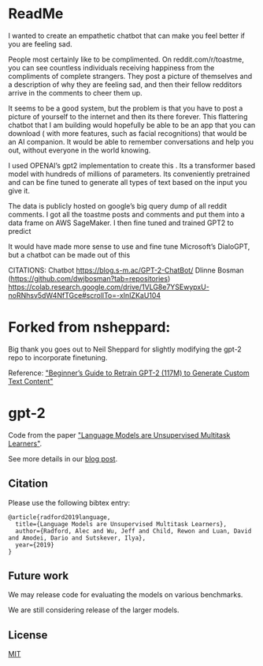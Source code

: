 # ReadMe

I wanted to create an empathetic chatbot that can make you feel better if you are feeling sad. 

People most certainly like to be complimented. On reddit.com/r/toastme, you can see countless individuals receiving happiness from the compliments of complete strangers. They post a picture of themselves and a description of why they are feeling sad, and then their fellow redditors arrive in the comments to cheer them up. 

It seems to be a good system, but the problem is that you have to post a picture of yourself to the internet and then its there forever. This flattering chatbot that I am building would hopefully be able to be an app that you can download ( with more features, such as facial recognitions) that would be an AI companion. It would be able to remember conversations and help you out, without everyone in the world knowing.

I used OPENAI’s gpt2 implementation to create this . Its a transformer based model with hundreds of millions of parameters. Its conveniently pretrained and can be fine tuned to generate all types of text based on the input you give it. 

The data is publicly hosted on google’s big query dump of all reddit comments. I got all the toastme posts and comments and put them into a data frame on AWS SageMaker. I then fine tuned and trained GPT2 to predict

It would have made more sense to use  and fine tune Microsoft’s DialoGPT, but a chatbot can be made out of this 

CITATIONS:
Chatbot https://blog.s-m.ac/GPT-2-ChatBot/
Dlinne Bosman (https://github.com/dwjbosman?tab=repositories)
https://colab.research.google.com/drive/1VLG8e7YSEwypxU-noRNhsv5dW4NfTGce#scrollTo=-xInIZKaU104


# Forked from nsheppard:

Big thank you goes out to Neil Sheppard for slightly modifying the gpt-2 repo to incorporate finetuning.

Reference:  ["Beginner’s Guide to Retrain GPT-2 (117M) to Generate Custom Text Content"](https://medium.com/@ngwaifoong92/beginners-guide-to-retrain-gpt-2-117m-to-generate-custom-text-content-8bb5363d8b7f)

# gpt-2

Code from the paper ["Language Models are Unsupervised Multitask Learners"](https://d4mucfpksywv.cloudfront.net/better-language-models/language-models.pdf).

See more details in our [blog post](https://blog.openai.com/better-language-models/).


## Citation

Please use the following bibtex entry:
```
@article{radford2019language,
  title={Language Models are Unsupervised Multitask Learners},
  author={Radford, Alec and Wu, Jeff and Child, Rewon and Luan, David and Amodei, Dario and Sutskever, Ilya},
  year={2019}
}
```

## Future work

We may release code for evaluating the models on various benchmarks.

We are still considering release of the larger models.

## License

[MIT](./LICENSE)
